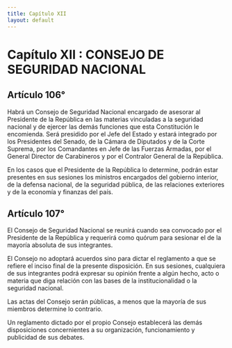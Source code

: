 ```yaml
---
title: Capítulo XII
layout: default
---
```


# Capítulo XII : CONSEJO DE SEGURIDAD NACIONAL

## Artículo 106°

Habrá un Consejo de Seguridad Nacional encargado de asesorar al
Presidente de la República en las materias vinculadas a la seguridad
nacional y de ejercer las demás funciones que esta Constitución le
encomienda. Será presidido por el Jefe del Estado y estará integrado por
los Presidentes del Senado, de la Cámara de Diputados y de la Corte
Suprema, por los Comandantes en Jefe de las Fuerzas Armadas, por el
General Director de Carabineros y por el Contralor General de la
República.

En los casos que el Presidente de la República lo determine, podrán
estar presentes en sus sesiones los ministros encargados del gobierno
interior, de la defensa nacional, de la seguridad pública, de las
relaciones exteriores y de la economía y finanzas del país.

## Artículo 107°

El Consejo de Seguridad Nacional se reunirá cuando sea convocado por el
Presidente de la República y requerirá como quórum para sesionar el de
la mayoría absoluta de sus integrantes.

El Consejo no adoptará acuerdos sino para dictar el reglamento a que se
refiere el inciso final de la presente disposición. En sus sesiones,
cualquiera de sus integrantes podrá expresar su opinión frente a algún
hecho, acto o materia que diga relación con las bases de la
institucionalidad o la seguridad nacional.

Las actas del Consejo serán públicas, a menos que la mayoría de sus
miembros determine lo contrario.

Un reglamento dictado por el propio Consejo establecerá las demás
disposiciones concernientes a su organización, funcionamiento y
publicidad de sus debates.

